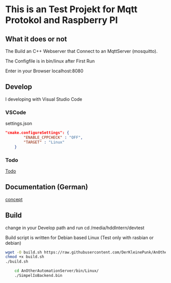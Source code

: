 # This is an Test Projekt for Mqtt Protokol and Raspberry PI

## What it does or not

The Build an C++ Webserver that Connect to an MqttServer (mosquitto).

The Configfile is in bin/linux after First Run

Enter in your Browser localhost:8080

## Develop

I developing with Visual Studio Code

### VSCode

settings.json

```JSON settings.json
"cmake.configureSettings": { 
        "ENABLE_CPPCHECK" : "OFF",
        "TARGET" : "Linux"
    }
```
### Todo

[Todo](TODO.md)

## Documentation (German)

[concept](documents/Konzept.md)

## Build

change in your Develop path and run
cd /media/hddIntern/devtest

Build script is written for Debian based Linux (Test only with rasbian or debian)

```bash
wget -O build.sh https://raw.githubusercontent.com/DerKleinePunk/AnOtherAutomationServer/master/build.sh
chmod +x build.sh
./build.sh
```

```bash
    cd AnOtherAutomationServer/bin/Linux/
    ./SimpelIoBackend.bin
```